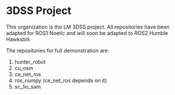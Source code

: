 # 3DSS Project

This organization is the LM 3DSS project. All repositories have been adapted for ROS1 Noetic and will soon be adapted to ROS2 Humble Hawksbill.

The repositories for full demonstration are:

1) hunter_robot
2) cu_osm
3) ce_net_ros
4) ros_numpy (ce_net_ros depends on it)
5) sc_lio_sam


